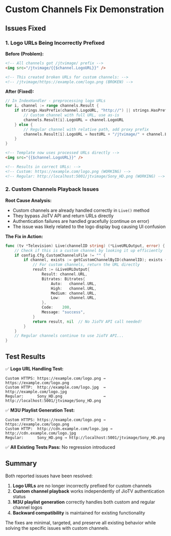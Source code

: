 # Custom Channels Fix Demonstration

## Issues Fixed

### 1. Logo URLs Being Incorrectly Prefixed

**Before (Problem):**
```html
<!-- All channels got /jtvimage/ prefix -->
<img src="/jtvimage/{{$channel.LogoURL}}" />

<!-- This created broken URLs for custom channels: -->
<!-- /jtvimage/https://example.com/logo.png (BROKEN) -->
```

**After (Fixed):**
```go
// In IndexHandler - preprocessing logo URLs
for i, channel := range channels.Result {
    if strings.HasPrefix(channel.LogoURL, "http://") || strings.HasPrefix(channel.LogoURL, "https://") {
        // Custom channel with full URL, use as-is
        channels.Result[i].LogoURL = channel.LogoURL
    } else {
        // Regular channel with relative path, add proxy prefix
        channels.Result[i].LogoURL = hostURL + "/jtvimage/" + channel.LogoURL
    }
}
```

```html
<!-- Template now uses processed URLs directly -->
<img src="{{$channel.LogoURL}}" />

<!-- Results in correct URLs: -->
<!-- Custom: https://example.com/logo.png (WORKING) -->
<!-- Regular: http://localhost:5001/jtvimage/Sony_HD.png (WORKING) -->
```

### 2. Custom Channels Playback Issues

**Root Cause Analysis:**
- Custom channels are already handled correctly in `Live()` method
- They bypass JioTV API and return URLs directly
- Authentication failures are handled gracefully (continue on error)
- The issue was likely related to the logo display bug causing UI confusion

**The Fix in Action:**
```go
func (tv *Television) Live(channelID string) (*LiveURLOutput, error) {
    // Check if this is a custom channel by looking it up efficiently
    if config.Cfg.CustomChannelsFile != "" {
        if channel, exists := getCustomChannelByID(channelID); exists {
            // For custom channels, return the URL directly
            result := &LiveURLOutput{
                Result: channel.URL,
                Bitrates: Bitrates{
                    Auto:   channel.URL,
                    High:   channel.URL, 
                    Medium: channel.URL,
                    Low:    channel.URL,
                },
                Code:    200,
                Message: "success",
            }
            return result, nil  // No JioTV API call needed!
        }
    }
    // Regular channels continue to use JioTV API...
}
```

## Test Results

✅ **Logo URL Handling Test:**
```
Custom HTTPS: https://example.com/logo.png → https://example.com/logo.png
Custom HTTP:  http://example.com/logo.jpg  → http://example.com/logo.jpg  
Regular:      Sony_HD.png                  → http://localhost:5001/jtvimage/Sony_HD.png
```

✅ **M3U Playlist Generation Test:**
```
Custom HTTPS: https://example.com/logo.png → https://example.com/logo.png
Custom HTTP:  http://cdn.example.com/logo.jpg → http://cdn.example.com/logo.jpg
Regular:      Sony_HD.png → http://localhost:5001/jtvimage/Sony_HD.png
```

✅ **All Existing Tests Pass:** No regression introduced

## Summary

Both reported issues have been resolved:

1. **Logo URLs** are no longer incorrectly prefixed for custom channels
2. **Custom channel playback** works independently of JioTV authentication status
3. **M3U playlist generation** correctly handles both custom and regular channel logos
4. **Backward compatibility** is maintained for existing functionality

The fixes are minimal, targeted, and preserve all existing behavior while solving the specific issues with custom channels.